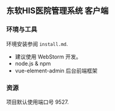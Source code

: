 ## 东软HIS医院管理系统 客户端

### 环境与工具

环境安装参阅 `install.md`.
- 建议使用 WebStorm 开发。
- node.js & npm
- vue-element-admin 后台前端框架

### 资源

项目默认使用端口号 9527.